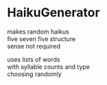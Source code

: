# HaikuGenerator

makes random haikus <br>
five seven five structure <br>
sense not required <br>

uses lists of words <br>
with syllable counts and type <br>
choosing randomly <br>
